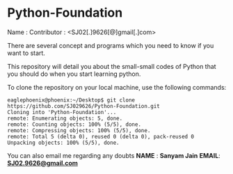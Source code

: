 # Python-Foundation
Name : <EaglePhoenix>
Contributor : <SJ02[.]9626[@]gmail[.]com>

There are several concept and programs which you need to know if you want to start.

This repository will detail you about the small-small codes of Python that you should do when you start learning python.


To clone the repository on your local machine, use the following commands:
```
eaglephoenix@phoenix:~/Desktop$ git clone https://github.com/SJ029626/Python-Foundation.git
Cloning into 'Python-Foundation'...
remote: Enumerating objects: 5, done.
remote: Counting objects: 100% (5/5), done.
remote: Compressing objects: 100% (5/5), done.
remote: Total 5 (delta 0), reused 0 (delta 0), pack-reused 0
Unpacking objects: 100% (5/5), done.
```
You can also email me regarding any doubts
**NAME** : **Sanyam Jain**
**EMAIL**: **SJ02.9626@gmail.com**
